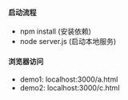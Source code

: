 #### 启动流程
+ npm install (安装依赖)
+ node server.js (启动本地服务)

#### 浏览器访问
+ demo1: localhost:3000/a.html
+ demo2: localhost:3000/c.html
